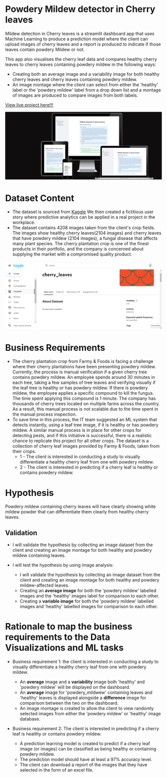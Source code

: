 # Powdery Mildew detector in Cherry leaves

Mildew detection in Cherry leaves is a streamlit dashboard app that uses Machine Learning to produce a prediction model where the client can upload images of cherry leaves and a report is produced to indicate if those leaves contain powdery Mildew or not.


This app also visualises the cherry leaf data and compares healthy cherry leaves to cherry leaves containing powdery mildew in the following ways:
- Creating both an average image and a variability image for both healthy cherry leaves and cherry leaves containing powdery mildew.
- An image montage where the client can select from either the 'healthy' label or the 'powdery mildew' label from a drop down list and a montage of images are produced to compare images from both labels.

[View live project here!!!](https://cherry-leaf-mildew-detector-3-3672595f0fcb.herokuapp.com/)

![](/docs/am_i_responsive%20_image.png)

# Dataset Content
- The dataset is sourced from [Kaggle](https://www.kaggle.com/datasets/codeinstitute/cherry-leaves)  We then created a fictitious user story where predictive analytics can be applied in a real project in the workplace.
- The dataset contains 4208 images taken from the client's crop fields. The images show healthy cherry leaves(2104 images) and cherry leaves that have powdery mildew (2104 images), a fungal disease that affects many plant species. The cherry plantation crop is one of the finest products in their portfolio, and the company is concerned about supplying the market with a compromised quality product.

![](/docs/kaggle_dataset_image.png)

# Business Requirements
- The cherry plantation crop from Farmy & Foods is facing a challenge where their cherry plantations have been presenting powdery mildew. Currently, the process is manual verification if a given cherry tree contains powdery mildew. An employee spends around 30 minutes in each tree, taking a few samples of tree leaves and verifying visually if the leaf tree is healthy or has powdery mildew. If there is powdery mildew, the employee applies a specific compound to kill the fungus. The time spent applying this compound is 1 minute. The company has thousands of cherry trees located on multiple farms across the country. As a result, this manual process is not scalable due to the time spent in the manual process inspection.
- To save time in this process, the IT team suggested an ML system that detects instantly, using a leaf tree image, if it is healthy or has powdery mildew. A similar manual process is in place for other crops for detecting pests, and if this initiative is successful, there is a realistic chance to replicate this project for all other crops. The dataset is a collection of cherry leaf images provided by Farmy & Foods, taken from their crops.
    - 1 - The client is interested in conducting a study to visually differentiate a healthy cherry leaf from one with powdery mildew.
    - 2 - The client is interested in predicting if a cherry leaf is healthy or contains powdery mildew.

# Hypothesis

Powdery mildew containing cherry leaves  will have clearly showing white mildew powder that can differentiate them clearly from healthy cherry leaves.

## Validation
- I will validate the hypothesis by collecting an image dataset from the client and creating an image montage for both healthy and powdery mildew containing leaves.

- I will test the hypothesis by using image analysis:
    - I will validate the hypothesis by collecting an image dataset from the client and creating an image montage for both healthy and powdery mildew-affected leaves.
    - Creating an **average image** for both the 'powdery mildew' labelled images and the 'healthy' images label for comparison to each other.
    - Creating a **variable image** for both the 'powdery mildew' labelled images and 'healthy' labelled images for comparison to each other.

# Rationale to map the business requirements to the Data Visualizations and ML tasks

- Business requirement 1: the client is interested in conducting a study to visually differentiate a healthy cherry leaf from one with powdery mildew.

    - An **average** image and a **variability** image both 'healthy' and 'powdery mildew' will be displayed on the dashboard.
    - An **average** image for 'powdery_mildwew' containing leaves and 'healthy' leaves is displayed alongside a **difference** image for comparison between the two on the dashboard.
    - An image montage is created to allow the client to view randomly selected images from either the 'powdery mildew' or 'healthy' image database.
- Business requirement 2: The client is interested in predicting if a cherry leaf is healthy or contains powdery mildew.

    - A prediction learning model is created to predict if a cherry leaf image (or images) can be classified as being healthy or containing powdery mildew.
    - The prediction model should have at least a 97% accuracy level.
    - The client can download a report of the images that they have selected in the form of an excel file.


